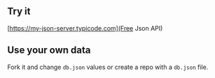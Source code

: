 ## Try it

[https://my-json-server.typicode.com](Free Json API)

## Use your own data

Fork it and change `db.json` values or create a repo with a `db.json` file.

